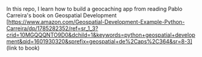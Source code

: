 In this repo, I learn how to build a geocaching app from reading Pablo Carreira's book on Geospatial Development [https://www.amazon.com/Geospatial-Development-Example-Python-Carreira/dp/1785282352/ref=sr_1_3?crid=10MGQQQNTO9D0&dchild=1&keywords=python+geospatial+development&qid=1601930320&sprefix=geospatial+de%2Caps%2C364&sr=8-3] (link to book)
